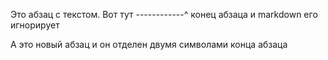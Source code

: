 Это абзац с текстом.
Вот тут ------------^ конец абзаца
и markdown его игнорирует


А это новый абзац и он отделен
двумя символами конца абзаца